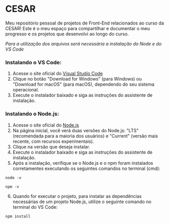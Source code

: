 # CESAR

Meu repositório pessoal de projetos de Front-End relacionados ao curso da CESAR! Este é o meu espaço para compartilhar e documentar o meu progresso e os projetos que desenvolvi ao longo do curso.


_Para a utilização dos arquivos será necessária a instalação do Node e do VS Code <br>_
### Instalando o VS Code:
1. Acesse o site oficial do [Visual Studio Code](https://code.visualstudio.com/)
2. Clique no botão "Download for Windows" (para Windows) ou "Download for macOS" (para macOS), dependendo do seu sistema operacional.
3. Execute o instalador baixado e siga as instruções do assistente de instalação.

### Instalando o Node.js:
1. Acesse o site oficial do [Node.js](https://nodejs.org/en)
2. Na página inicial, você verá duas versões do Node.js: "LTS" (recomendada para a maioria dos usuários) e "Current" (versão mais recente, com recursos experimentais).
3. Clique na versão que deseja instalar.
4. Execute o instalador baixado e siga as instruções do assistente de instalação.
5. Após a instalação, verifique se o Node.js e o npm foram instalados corretamentes executando os seguintes comandos no terminal (cmd): <br>
```
node -v
```
```
npm -v
```
6. Quando for executar o projeto, para instalar as dependências necessárias de um projeto Node.js, utilize o seguinte comando no terminal do VS Code: <br>
```
npm install
```
